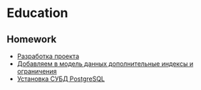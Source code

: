 # Education
## Homework
+ [Разработка проекта](https://github.com/kln74/education/tree/main/DZ/DZ_1)
+ [Добавляем в модель данных дополнительные индексы и ограничения](https://github.com/kln74/education/tree/main/DZ/DZ_2)
+ [Установка СУБД PostgreSQL](https://github.com/kln74/education/tree/main/DZ/DZ_3)
